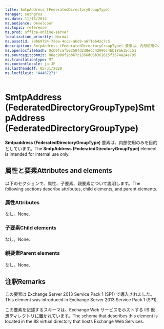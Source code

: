 ```yaml
---
title: SmtpAddress (FederatedDirectoryGroupType)
manager: sethgros
ms.date: 11/16/2014
ms.audience: Developer
ms.topic: reference
ms.prod: office-online-server
localization_priority: Normal
ms.assetid: 78b69794-7aea-4cca-a6d8-a6f1e642c7c5
description: SmtpAddress (FederatedDirectoryGroupType) 要素は、内部使用のみを目的としています。
ms.openlocfilehash: 0cb0fcaf50250fd2d8ecc42996c4bb18a615dc51
ms.sourcegitcommit: 88ec988f2bb67c1866d06b361615f3674a24e795
ms.translationtype: MT
ms.contentlocale: ja-JP
ms.lasthandoff: 05/31/2020
ms.locfileid: "44467271"
---
```

# <a name="smtpaddress-federateddirectorygrouptype"></a><span data-ttu-id="33551-103">SmtpAddress (FederatedDirectoryGroupType)</span><span class="sxs-lookup"><span data-stu-id="33551-103">SmtpAddress (FederatedDirectoryGroupType)</span></span>

<span data-ttu-id="33551-104">**Smtpaddress (FederatedDirectoryGroupType)** 要素は、内部使用のみを目的としています。</span><span class="sxs-lookup"><span data-stu-id="33551-104">The **SmtpAddress (FederatedDirectoryGroupType)** element is intended for internal use only.</span></span> 

## <a name="attributes-and-elements"></a><span data-ttu-id="33551-105">属性と要素</span><span class="sxs-lookup"><span data-stu-id="33551-105">Attributes and elements</span></span>

<span data-ttu-id="33551-106">以下のセクションで、属性、子要素、親要素について説明します。</span><span class="sxs-lookup"><span data-stu-id="33551-106">The following sections describe attributes, child elements, and parent elements.</span></span>
  
### <a name="attributes"></a><span data-ttu-id="33551-107">属性</span><span class="sxs-lookup"><span data-stu-id="33551-107">Attributes</span></span>

<span data-ttu-id="33551-108">なし。</span><span class="sxs-lookup"><span data-stu-id="33551-108">None.</span></span>
  
### <a name="child-elements"></a><span data-ttu-id="33551-109">子要素</span><span class="sxs-lookup"><span data-stu-id="33551-109">Child elements</span></span>

<span data-ttu-id="33551-110">なし。</span><span class="sxs-lookup"><span data-stu-id="33551-110">None.</span></span>
  
### <a name="parent-elements"></a><span data-ttu-id="33551-111">親要素</span><span class="sxs-lookup"><span data-stu-id="33551-111">Parent elements</span></span>

<span data-ttu-id="33551-112">なし。</span><span class="sxs-lookup"><span data-stu-id="33551-112">None.</span></span>
  
## <a name="remarks"></a><span data-ttu-id="33551-113">注釈</span><span class="sxs-lookup"><span data-stu-id="33551-113">Remarks</span></span>

<span data-ttu-id="33551-114">この要素は Exchange Server 2013 Service Pack 1 (SP1) で導入されました。</span><span class="sxs-lookup"><span data-stu-id="33551-114">This element was introduced in Exchange Server 2013 Service Pack 1 (SP1).</span></span>
  
<span data-ttu-id="33551-115">この要素を記述するスキーマは、Exchange Web サービスをホストする IIS 仮想ディレクトリに置かれています。</span><span class="sxs-lookup"><span data-stu-id="33551-115">The schema that describes this element is located in the IIS virtual directory that hosts Exchange Web Services.</span></span>
  

